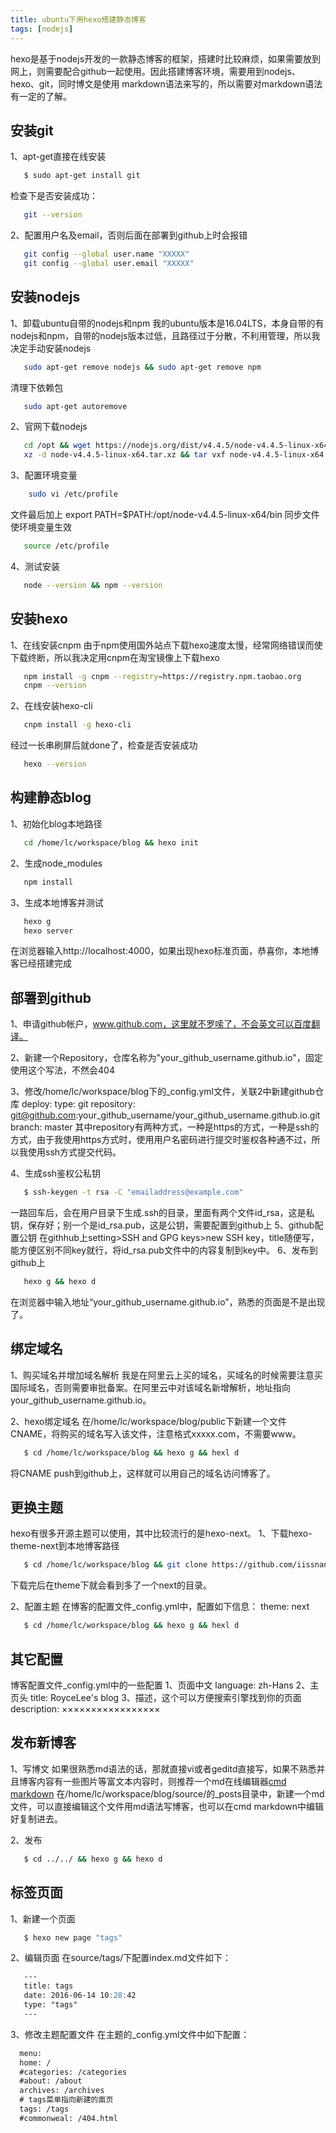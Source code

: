 ```yaml
---
title: ubuntu下用hexo搭建静态博客
tags: [nodejs]
---
```

hexo是基于nodejs开发的一款静态博客的框架，搭建时比较麻烦，如果需要放到网上，则需要配合github一起使用。因此搭建博客环境，需要用到nodejs、hexo、git，同时博文是使用
markdown语法来写的，所以需要对markdown语法有一定的了解。

<!--more--> 
## 安装git

1、apt-get直接在线安装
``` bash
   $ sudo apt-get install git
```
   检查下是否安装成功：
``` bash
   git --version
```

2、配置用户名及email，否则后面在部署到github上时会报错
``` bash
   git config --global user.name "XXXXX"
   git config --global user.email "XXXXX"
```

## 安装nodejs

1、卸载ubuntu自带的nodejs和npm
   我的ubuntu版本是16.04LTS，本身自带的有nodejs和npm，自带的nodejs版本过低，且路径过于分散，不利用管理，所以我决定手动安装nodejs
``` bash
   sudo apt-get remove nodejs && sudo apt-get remove npm
```
   清理下依赖包
``` bash
   sudo apt-get autoremove
```

2、官网下载nodejs
``` bash
   cd /opt && wget https://nodejs.org/dist/v4.4.5/node-v4.4.5-linux-x64.tar.xz
   xz -d node-v4.4.5-linux-x64.tar.xz && tar vxf node-v4.4.5-linux-x64.tar
```

3、配置环境变量
``` bash
    sudo vi /etc/profile
```
   文件最后加上
   export PATH=$PATH:/opt/node-v4.4.5-linux-x64/bin
   同步文件使环境变量生效
``` bash
   source /etc/profile
```
4、测试安装
``` bash
   node --version && npm --version
```

## 安装hexo
1、在线安装cnpm
   由于npm使用国外站点下载hexo速度太慢，经常网络错误而使下载终断，所以我决定用cnpm在淘宝镜像上下载hexo
``` bash
   npm install -g cnpm --registry=https://registry.npm.taobao.org
   cnpm --version
```

2、在线安装hexo-cli
``` bash
   cnpm install -g hexo-cli
```
   经过一长串刷屏后就done了，检查是否安装成功
``` bash
   hexo --version
```

## 构建静态blog
1、初始化blog本地路径
``` bash
   cd /home/lc/workspace/blog && hexo init
```

2、生成node_modules
``` bash
   npm install
```

3、生成本地博客并测试
``` bash
   hexo g
   hexo server
```
   在浏览器输入http://localhost:4000，如果出现hexo标准页面，恭喜你，本地博客已经搭建完成

## 部署到github
1、申请github帐户，www.github.com，这里就不罗嗦了，不会英文可以百度翻译。

2、新建一个Repository，仓库名称为"your_github_username.github.io"，固定使用这个写法，不然会404

3、修改/home/lc/workspace/blog下的_config.yml文件，关联2中新建github仓库
   deploy:
     type: git
     repository: git@github.com:your_github_username/your_github_username.github.io.git
     branch: master
   其中repository有两种方式，一种是https的方式，一种是ssh的方式，由于我使用https方式时，使用用户名密码进行提交时鉴权各种通不过，所以我使用ssh方式提交代码。

4、生成ssh鉴权公私钥
``` bash
   $ ssh-keygen -t rsa -C "emailaddress@example.com"
```
   一路回车后，会在用户目录下生成.ssh的目录，里面有两个文件id_rsa，这是私钥，保存好；别一个是id_rsa.pub，这是公钥，需要配置到github上
5、github配置公钥
   在githhub上setting>SSH and GPG keys>new SSH key，title随便写，能方便区别不同key就行，将id_rsa.pub文件中的内容复制到key中。
6、发布到github上
``` bash
   hexo g && hexo d
```
   在浏览器中输入地址“your_github_username.github.io”，熟悉的页面是不是出现了。

## 绑定域名
1、购买域名并增加域名解析
   我是在阿里云上买的域名，买域名的时候需要注意买国际域名，否则需要审批备案。在阿里云中对该域名新增解析，地址指向your_github_username.github.io。

2、hexo绑定域名
   在/home/lc/workspace/blog/public下新建一个文件CNAME，将购买的域名写入该文件，注意格式xxxxx.com，不需要www。
``` bash
   $ cd /home/lc/workspace/blog && hexo g && hexl d
```
   将CNAME push到github上，这样就可以用自己的域名访问博客了。

## 更换主题
hexo有很多开源主题可以使用，其中比较流行的是hexo-next。
1、下载hexo-theme-next到本地博客路径
``` bash
   $ cd /home/lc/workspace/blog && git clone https://github.com/iissnan/hexo-theme-next
```
   下载完后在theme下就会看到多了一个next的目录。

2、配置主题
   在博客的配置文件_config.yml中，配置如下信息：
   theme: next
``` bash
   $ cd /home/lc/workspace/blog && hexo g && hexl d
```

## 其它配置
   博客配置文件_config.yml中的一些配置
1、页面中文
   language: zh-Hans
2、主页头
   title: RoyceLee's blog
3、描述，这个可以方便搜索引擎找到你的页面
   description: ×××××××××××××××××

## 发布新博客
1、写博文
   如果很熟悉md语法的话，那就直接vi或者geditd直接写，如果不熟悉并且博客内容有一些图片等富文本内容时，则推荐一个md在线编辑器[cmd markdown][1]
   在/home/lc/workspace/blog/source/的_posts目录中，新建一个md文件，可以直接编辑这个文件用md语法写博客，也可以在cmd markdown中编辑好复制进去。

2、发布
``` bash
   $ cd ../../ && hexo g && hexo d
```

## 标签页面
1、新建一个页面
``` bash
   $ hexo new page "tags"
```
2、编辑页面
   在source/tags/下配置index.md文件如下：
``` markdown
   ---
   title: tags
   date: 2016-06-14 10:28:42
   type: "tags"
   ---
```
3、修改主题配置文件
   在主题的_config.yml文件中如下配置：
``` markdown
  menu:
  home: /
  #categories: /categories
  #about: /about
  archives: /archives
  # tags菜单指向新建的面页
  tags: /tags
  #commonweal: /404.html
```



[1]: https://www.zybuluo.com/mdeditor
